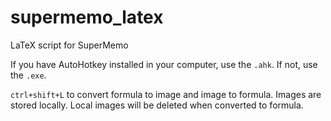 # supermemo_latex
 LaTeX script for SuperMemo

If you have AutoHotkey installed in your computer, use the `.ahk`. If not, use the `.exe`.

`ctrl+shift+L` to convert formula to image and image to formula. Images are stored locally. Local images will be deleted when converted to formula.
